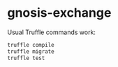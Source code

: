 
# gnosis-exchange

Usual Truffle commands work:

```bash
truffle compile
truffle migrate
truffle test